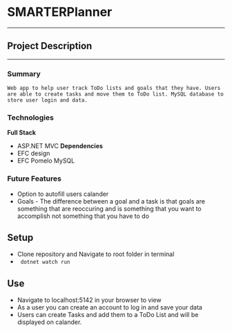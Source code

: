 # SMARTERPlanner
---

## Project Description
---

### Summary  
	Web app to help user track ToDo lists and goals that they have. Users are able to create tasks and move them to ToDo list. MySQL database to store user login and data. 

### Technologies

**Full Stack**
- ASP.NET MVC
**Dependencies**
- EFC design
- EFC Pomelo MySQL



### Future Features
- Option to autofill users calander
- Goals - The difference between a goal and a task is that goals are something that are reoccuring and is something that you want to accomplish not something that you have to do

## Setup 
- Clone repository and Navigate to root folder in terminal 
- ``` dotnet watch run```
## Use
- Navigate to localhost:5142 in your browser to view 
- As a user you can create an account to log in and save your data 
- Users can create Tasks and add them to a ToDo List and will be displayed on calander.